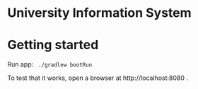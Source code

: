 # University Information System


# Getting started

Run app: `` ./gradlew bootRun``

To test that it works, open a browser at http://localhost:8080 .  
